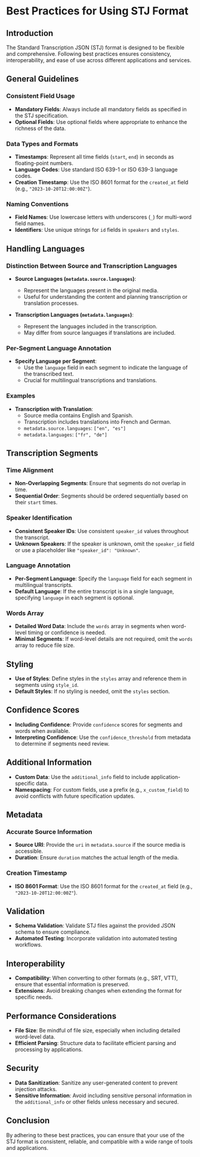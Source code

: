# Best Practices for Using STJ Format

## Introduction

The Standard Transcription JSON (STJ) format is designed to be flexible and comprehensive. Following best practices ensures consistency, interoperability, and ease of use across different applications and services.

## General Guidelines

### Consistent Field Usage

- **Mandatory Fields**: Always include all mandatory fields as specified in the STJ specification.
- **Optional Fields**: Use optional fields where appropriate to enhance the richness of the data.

### Data Types and Formats

- **Timestamps**: Represent all time fields (`start`, `end`) in seconds as floating-point numbers.
- **Language Codes**: Use standard ISO 639-1 or ISO 639-3 language codes.
- **Creation Timestamp**: Use the ISO 8601 format for the `created_at` field (e.g., `"2023-10-20T12:00:00Z"`).

### Naming Conventions

- **Field Names**: Use lowercase letters with underscores (`_`) for multi-word field names.
- **Identifiers**: Use unique strings for `id` fields in `speakers` and `styles`.

## Handling Languages

### Distinction Between Source and Transcription Languages

- **Source Languages (`metadata.source.languages`)**:
  - Represent the languages present in the original media.
  - Useful for understanding the content and planning transcription or translation processes.

- **Transcription Languages (`metadata.languages`)**:
  - Represent the languages included in the transcription.
  - May differ from source languages if translations are included.

### Per-Segment Language Annotation

- **Specify Language per Segment**:
  - Use the `language` field in each segment to indicate the language of the transcribed text.
  - Crucial for multilingual transcriptions and translations.

### Examples

- **Transcription with Translation**:
  - Source media contains English and Spanish.
  - Transcription includes translations into French and German.
  - `metadata.source.languages`: `["en", "es"]`
  - `metadata.languages`: `["fr", "de"]`

## Transcription Segments

### Time Alignment

- **Non-Overlapping Segments**: Ensure that segments do not overlap in time.
- **Sequential Order**: Segments should be ordered sequentially based on their `start` times.

### Speaker Identification

- **Consistent Speaker IDs**: Use consistent `speaker_id` values throughout the transcript.
- **Unknown Speakers**: If the speaker is unknown, omit the `speaker_id` field or use a placeholder like `"speaker_id": "Unknown"`.

### Language Annotation

- **Per-Segment Language**: Specify the `language` field for each segment in multilingual transcripts.
- **Default Language**: If the entire transcript is in a single language, specifying `language` in each segment is optional.

### Words Array

- **Detailed Word Data**: Include the `words` array in segments when word-level timing or confidence is needed.
- **Minimal Segments**: If word-level details are not required, omit the `words` array to reduce file size.

## Styling

- **Use of Styles**: Define styles in the `styles` array and reference them in segments using `style_id`.
- **Default Styles**: If no styling is needed, omit the `styles` section.

## Confidence Scores

- **Including Confidence**: Provide `confidence` scores for segments and words when available.
- **Interpreting Confidence**: Use the `confidence_threshold` from metadata to determine if segments need review.

## Additional Information

- **Custom Data**: Use the `additional_info` field to include application-specific data.
- **Namespacing**: For custom fields, use a prefix (e.g., `x_custom_field`) to avoid conflicts with future specification updates.

## Metadata

### Accurate Source Information

- **Source URI**: Provide the `uri` in `metadata.source` if the source media is accessible.
- **Duration**: Ensure `duration` matches the actual length of the media.

### Creation Timestamp

- **ISO 8601 Format**: Use the ISO 8601 format for the `created_at` field (e.g., `"2023-10-20T12:00:00Z"`).

## Validation

- **Schema Validation**: Validate STJ files against the provided JSON schema to ensure compliance.
- **Automated Testing**: Incorporate validation into automated testing workflows.

## Interoperability

- **Compatibility**: When converting to other formats (e.g., SRT, VTT), ensure that essential information is preserved.
- **Extensions**: Avoid breaking changes when extending the format for specific needs.

## Performance Considerations

- **File Size**: Be mindful of file size, especially when including detailed word-level data.
- **Efficient Parsing**: Structure data to facilitate efficient parsing and processing by applications.

## Security

- **Data Sanitization**: Sanitize any user-generated content to prevent injection attacks.
- **Sensitive Information**: Avoid including sensitive personal information in the `additional_info` or other fields unless necessary and secured.

## Conclusion

By adhering to these best practices, you can ensure that your use of the STJ format is consistent, reliable, and compatible with a wide range of tools and applications.
